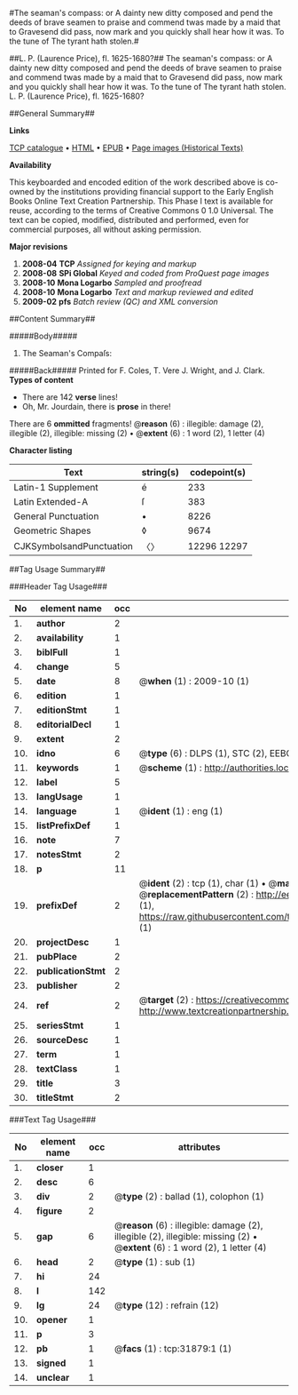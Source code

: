 #The seaman's compass: or A dainty new ditty composed and pend the deeds of brave seamen to praise and commend twas made by a maid that to Gravesend did pass, now mark and you quickly shall hear how it was. To the tune of The tyrant hath stolen.#

##L. P. (Laurence Price), fl. 1625-1680?##
The seaman's compass: or A dainty new ditty composed and pend the deeds of brave seamen to praise and commend twas made by a maid that to Gravesend did pass, now mark and you quickly shall hear how it was. To the tune of The tyrant hath stolen.
L. P. (Laurence Price), fl. 1625-1680?

##General Summary##

**Links**

[TCP catalogue](http://www.ota.ox.ac.uk/tcp/)  • 
[HTML](http://tei.it.ox.ac.uk/tcp/Texts-HTML/free/A55/A55795.html)  • 
[EPUB](http://tei.it.ox.ac.uk/tcp/Texts-EPUB/free/A55/A55795.epub) • 
[Page images (Historical Texts)](https://data.historicaltexts.jisc.ac.uk/view?pubId=eebo-99827461e&pageId=eebo-99827461e-31879-1)

**Availability**

This keyboarded and encoded edition of the
	       work described above is co-owned by the institutions
	       providing financial support to the Early English Books
	       Online Text Creation Partnership. This Phase I text is
	       available for reuse, according to the terms of Creative
	       Commons 0 1.0 Universal. The text can be copied,
	       modified, distributed and performed, even for
	       commercial purposes, all without asking permission.

**Major revisions**

1. __2008-04__ __TCP__ *Assigned for keying and markup*
1. __2008-08__ __SPi Global__ *Keyed and coded from ProQuest page images*
1. __2008-10__ __Mona Logarbo__ *Sampled and proofread*
1. __2008-10__ __Mona Logarbo__ *Text and markup reviewed and edited*
1. __2009-02__ __pfs__ *Batch review (QC) and XML conversion*

##Content Summary##

#####Body#####

1. The Seaman's Compaſs:

#####Back#####
Printed for F. Coles, T. Vere J. Wright, and J. Clark.
**Types of content**

  * There are 142 **verse** lines!
  * Oh, Mr. Jourdain, there is **prose** in there!

There are 6 **ommitted** fragments! 
 @__reason__ (6) : illegible: damage (2), illegible (2), illegible: missing (2)  •  @__extent__ (6) : 1 word (2), 1 letter (4)

**Character listing**


|Text|string(s)|codepoint(s)|
|---|---|---|
|Latin-1 Supplement|é|233|
|Latin Extended-A|ſ|383|
|General Punctuation|•|8226|
|Geometric Shapes|◊|9674|
|CJKSymbolsandPunctuation|〈〉|12296 12297|

##Tag Usage Summary##

###Header Tag Usage###

|No|element name|occ|attributes|
|---|---|---|---|
|1.|__author__|2||
|2.|__availability__|1||
|3.|__biblFull__|1||
|4.|__change__|5||
|5.|__date__|8| @__when__ (1) : 2009-10 (1)|
|6.|__edition__|1||
|7.|__editionStmt__|1||
|8.|__editorialDecl__|1||
|9.|__extent__|2||
|10.|__idno__|6| @__type__ (6) : DLPS (1), STC (2), EEBO-CITATION (1), PROQUEST (1), VID (1)|
|11.|__keywords__|1| @__scheme__ (1) : http://authorities.loc.gov/ (1)|
|12.|__label__|5||
|13.|__langUsage__|1||
|14.|__language__|1| @__ident__ (1) : eng (1)|
|15.|__listPrefixDef__|1||
|16.|__note__|7||
|17.|__notesStmt__|2||
|18.|__p__|11||
|19.|__prefixDef__|2| @__ident__ (2) : tcp (1), char (1)  •  @__matchPattern__ (2) : ([0-9\-]+):([0-9IVX]+) (1), (.+) (1)  •  @__replacementPattern__ (2) : http://eebo.chadwyck.com/downloadtiff?vid=$1&page=$2 (1), https://raw.githubusercontent.com/textcreationpartnership/Texts/master/tcpchars.xml#$1 (1)|
|20.|__projectDesc__|1||
|21.|__pubPlace__|2||
|22.|__publicationStmt__|2||
|23.|__publisher__|2||
|24.|__ref__|2| @__target__ (2) : https://creativecommons.org/publicdomain/zero/1.0/ (1), http://www.textcreationpartnership.org/docs/. (1)|
|25.|__seriesStmt__|1||
|26.|__sourceDesc__|1||
|27.|__term__|1||
|28.|__textClass__|1||
|29.|__title__|3||
|30.|__titleStmt__|2||


###Text Tag Usage###

|No|element name|occ|attributes|
|---|---|---|---|
|1.|__closer__|1||
|2.|__desc__|6||
|3.|__div__|2| @__type__ (2) : ballad (1), colophon (1)|
|4.|__figure__|2||
|5.|__gap__|6| @__reason__ (6) : illegible: damage (2), illegible (2), illegible: missing (2)  •  @__extent__ (6) : 1 word (2), 1 letter (4)|
|6.|__head__|2| @__type__ (1) : sub (1)|
|7.|__hi__|24||
|8.|__l__|142||
|9.|__lg__|24| @__type__ (12) : refrain (12)|
|10.|__opener__|1||
|11.|__p__|3||
|12.|__pb__|1| @__facs__ (1) : tcp:31879:1 (1)|
|13.|__signed__|1||
|14.|__unclear__|1||
